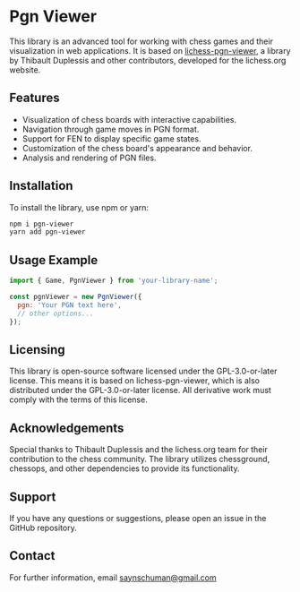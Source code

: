 # Pgn Viewer

This library is an advanced tool for working with chess games and their visualization in web applications. It is based on [lichess-pgn-viewer](https://github.com/lichess-org/pgn-viewer), a library by Thibault Duplessis and other contributors, developed for the lichess.org website.

## Features

- Visualization of chess boards with interactive capabilities.
- Navigation through game moves in PGN format.
- Support for FEN to display specific game states.
- Customization of the chess board's appearance and behavior.
- Analysis and rendering of PGN files.

## Installation

To install the library, use npm or yarn:

```bash
npm i pgn-viewer
yarn add pgn-viewer
```

## Usage Example

```javascript
import { Game, PgnViewer } from 'your-library-name';

const pgnViewer = new PgnViewer({
  pgn: 'Your PGN text here',
  // other options...
});
```


## Licensing

This library is open-source software licensed under the GPL-3.0-or-later license. This means it is based on lichess-pgn-viewer, which is also distributed under the GPL-3.0-or-later license. All derivative work must comply with the terms of this license.

## Acknowledgements

Special thanks to Thibault Duplessis and the lichess.org team for their contribution to the chess community. The library utilizes chessground, chessops, and other dependencies to provide its functionality.

## Support

If you have any questions or suggestions, please open an issue in the GitHub repository.

## Contact

For further information, email saynschuman@gmail.com

